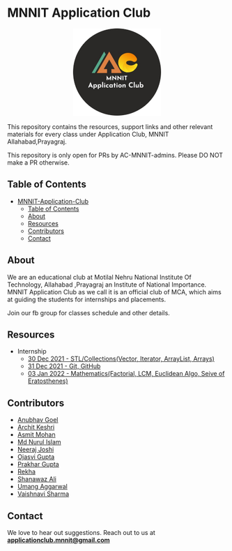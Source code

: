<head>
<link rel="shortcut icon" type="image/x-icon" href="favicon.ico">
</head>

# MNNIT Application Club

<div align="center">
    <img src="./aclogo.png" alt="MNNIT AC Club logo" height=200/>
</div>

This repository contains the resources, support links and other relevant materials for every class under Application Club, MNNIT Allahabad,Prayagraj.

This repository is only open for PRs by AC-MNNIT-admins. Please DO NOT make a PR otherwise.

## Table of Contents

- [MNNIT-Application-Club](#mnnit-application-club)
  - [Table of Contents](#table-of-contents)
  - [About](#about)
  - [Resources](#resources)
  - [Contributors](#contributors)
  - [Contact](#contact)

## About

We are an educational club at Motilal Nehru National Institute Of Technology, Allahabad ,Prayagraj an Institute of National Importance. MNNIT Application Club as we call it is an official club of MCA, which aims at guiding the students for internships and placements.

Join our fb group for classes schedule and other details.

## Resources 
- Internship 
  - [30 Dec 2021 - STL/Collections(Vector, Iterator, ArrayList, Arrays)](Internship/2021-12-30_Class-1/)
  - [31 Dec 2021 - Git, GitHub](Internship/2021-12-31_Class-2/)
  - [03 Jan 2022 - Mathematics(Factorial, LCM, Euclidean Algo, Seive of Eratosthenes)](Internship/2022-01-03_Class-3/)

## Contributors

* [Anubhav Goel](https://github.com/AnubhavGoel2808)
* [Archit Keshri](https://github.com/architkeshri)
* [Asmit Mohan](https://github.com/Asmit-Mohan)
* [Md Nurul Islam](https://github.com/mdnuruli579)
* [Neeraj Joshi](https://github.com/Neeraj-2307)
* [Ojasvi Gupta](https://github.com/coder-oj)
* [Prakhar Gupta](https://github.com/Prakhar1106)
* [Rekha](https://github.com/Rekha-Pal)
* [Shanawaz Ali](https://github.com/shanawaz28)
* [Umang Aggarwal](https://github.com/Umang-19)
* [Vaishnavi Sharma](https://github.com/Vaishnavi-101)

## Contact

We love to hear out suggestions. Reach out to us at <strong>[applicationclub.mnnit@gmail.com](mailto:applicationclub.mnnit@gmail.com)</strong>
